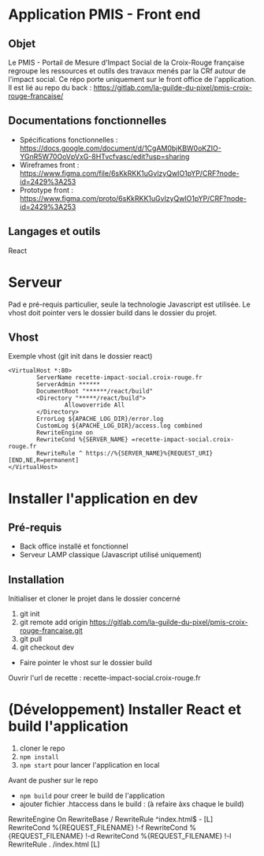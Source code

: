 # Application PMIS - Front end

## Objet

Le PMIS - Portail de Mesure d'Impact Social de la Croix-Rouge française regroupe les ressources et outils des travaux menés par la CRf autour de l'impact social.
Ce répo porte uniquement sur le front office de l'application. Il est lié au repo du back : https://gitlab.com/la-guilde-du-pixel/pmis-croix-rouge-francaise/

## Documentations fonctionnelles

- Spécifications fonctionnelles : https://docs.google.com/document/d/1CgAM0bjKBW0oKZIO-YGnR5W70OoVpVxG-8HTvcfvasc/edit?usp=sharing
- Wireframes front : https://www.figma.com/file/6sKkRKK1uGvlzyQwIO1pYP/CRF?node-id=2429%3A253
- Prototype front : https://www.figma.com/proto/6sKkRKK1uGvlzyQwIO1pYP/CRF?node-id=2429%3A253

## Langages et outils

React

# Serveur

Pad e pré-requis particulier, seule la technologie Javascript est utilisée. Le vhost doit pointer vers le dossier build dans le dossier du projet.

## Vhost

Exemple vhost (git init dans le dossier react)

```
<VirtualHost *:80>
        ServerName recette-impact-social.croix-rouge.fr
        ServerAdmin ******
        DocumentRoot "******/react/build"
        <Directory "*****/react/build">
                Allowoverride All
        </Directory>
        ErrorLog ${APACHE_LOG_DIR}/error.log
        CustomLog ${APACHE_LOG_DIR}/access.log combined
        RewriteEngine on
        RewriteCond %{SERVER_NAME} =recette-impact-social.croix-rouge.fr
        RewriteRule ^ https://%{SERVER_NAME}%{REQUEST_URI} [END,NE,R=permanent]
</VirtualHost>
```

# Installer l'application en dev

## Pré-requis

- Back office installé et fonctionnel
- Serveur LAMP classique (Javascript utilisé uniquement)

## Installation

Initialiser et cloner le projet dans le dossier concerné

1. git init
2. git remote add origin https://gitlab.com/la-guilde-du-pixel/pmis-croix-rouge-francaise.git
3. git pull
4. git checkout dev

- Faire pointer le vhost sur le dossier build

Ouvrir l'url de recette : recette-impact-social.croix-rouge.fr

# (Développement) Installer React et build l'application

1. cloner le repo
2. `npm install`
3. `npm start` pour lancer l'application en local

Avant de pusher sur le repo

- `npm build` pour creer le build de l'application
- ajouter fichier .htaccess dans le build : (à refaire àxs chaque le build)
  <IfModule mod_rewrite.c>

RewriteEngine On
RewriteBase /
RewriteRule ^index\.html$ - [L]
RewriteCond %{REQUEST_FILENAME} !-f
RewriteCond %{REQUEST_FILENAME} !-d
RewriteCond %{REQUEST_FILENAME} !-l
RewriteRule . /index.html [L]

</IfModule>
